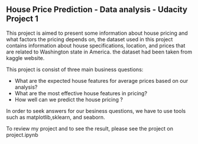 ## House Price Prediction - Data analysis - Udacity Project 1


This project is aimed to present some information about house pricing and what factors the pricing depends on, the dataset used in this project contains information about house specifications, location, and prices that are related to Washington  state in America. the dataset had been taken from kaggle website.

This project is consist of three main business questions:
* What are the expected house features for average prices based on our analysis?
* What are the most effective house features in pricing?
* How well can we predict the house pricing ?

In order to seek answers for our besiness questions, we have to use tools such as matplotlib,sklearn, and seaborn.

To review my project and to see the result, please see the project on project.ipynb
